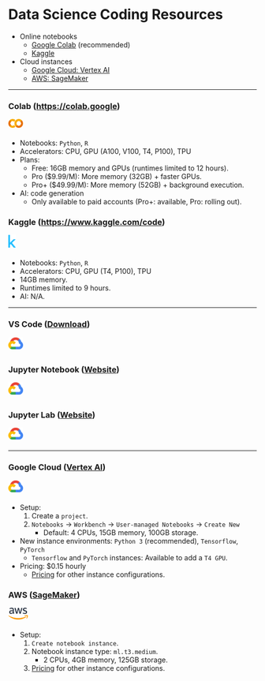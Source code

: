 # Data Science Coding Resources

- Online notebooks
  - [Google Colab](#colab-httpscolabgoogle) (recommended)
  - [Kaggle](#kaggle-httpswwwkagglecomcode)
- Cloud instances
  - [Google Cloud: Vertex AI](#google-cloud-vertex-ai)
  - [AWS: SageMaker](#aws-sagemaker)

---

### Colab (https://colab.google)
<img draggable="false" src="/image/colab_icon.png" alt="" style="width: 6%; padding-bottom:5px; pointer-events:none"/>

- Notebooks: `Python`, `R`
- Accelerators: CPU, GPU (A100, V100, T4, P100), TPU
- Plans:
  - Free: 16GB memory and GPUs (runtimes limited to 12 hours).
  - Pro ($9.99/M): More memory (32GB) + faster GPUs.
  - Pro+ ($49.99/M): More memory (52GB) + background execution.
- AI: code generation
  - Only available to paid accounts (Pro+: available, Pro: rolling out).

### Kaggle (https://www.kaggle.com/code)
<img draggable="false" src="/image/kaggle_icon.png" alt="" style="width: 3%; padding-bottom:5px; pointer-events:none"/>

- Notebooks: `Python`, `R`
- Accelerators: CPU, GPU (T4, P100), TPU
- 14GB memory.
- Runtimes limited to 9 hours.
- AI: N/A.

---
### VS Code ([Download](https://code.visualstudio.com/))
<img draggable="false" src="/image/gc_icon.png" alt="" style="width: 6%; padding-bottom:5px; pointer-events:none"/>

### Jupyter Notebook ([Website](https://jupyter.org/))  
<img draggable="false" src="/image/gc_icon.png" alt="" style="width: 6%; padding-bottom:5px; pointer-events:none"/>

### Jupyter Lab ([Website](https://jupyterlab.readthedocs.io/en/latest/))
<img draggable="false" src="/image/gc_icon.png" alt="" style="width: 6%; padding-bottom:5px; pointer-events:none"/>

---

### Google Cloud ([Vertex AI](https://console.cloud.google.com/vertex-ai/workbench/user-managed?hl=en))
<img draggable="false" src="/image/gc_icon.png" alt="" style="width: 6%; padding-bottom:5px; pointer-events:none"/>

- Setup:
  1. Create a `project`.
  2. `Notebooks` -> `Workbench` -> `User-managed Notebooks` -> `Create New`
     - Default: 4 CPUs, 15GB memory, 100GB storage.
- New instance environments: `Python 3` (recommended), `Tensorflow`, `PyTorch`
  - `Tensorflow` and `PyTorch` instances: Available to add a `T4 GPU`.
- Pricing: $0.15 hourly
  - [Pricing](https://cloud.google.com/vertex-ai/pricing) for other instance configurations.

### AWS ([SageMaker](https://us-west-1.console.aws.amazon.com/sagemaker/home?region=us-west-1#/notebook-instances))
<img draggable="false" src="/image/aws_icon.png" alt="" style="width: 8%; padding-bottom:5px; pointer-events:none"/>

- Setup:
  1. `Create notebook instance`.
  2. Notebook instance type: `ml.t3.medium`.
     - 2 CPUs, 4GB memory, 125GB storage.
  3. [Pricing](https://aws.amazon.com/sagemaker/pricing/) for other instance configurations.


